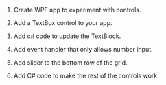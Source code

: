 1. Create WPF app to experiment with controls.

2. Add a TextBox control to your app.

3. Add c# code to update the TextBlock.

4. Add event handler that only allows number input.

5. Add slider to the bottom row of the grid.

6. Add C# code to make the rest of the controls work.
